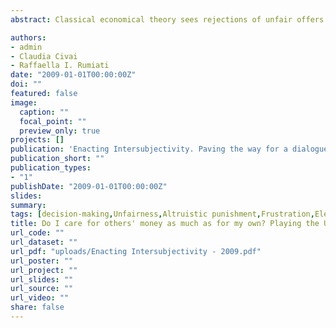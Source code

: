 ```yaml
---
abstract: Classical economical theory sees rejections of unfair offers by people playing the Ultimatum Game (UG) as “irrational”. Recent studies suggested that these are triggered by negative emotions, such as frustration (Sanfey et al., 2003; van’t Wout et al., 2006) and by the urge to punish those who made the offers (Fehr & Gachter, 2002). Another account postulates that rejections are instead “rational” according to the rules of social exchange reasoning, in that they will increase the chance of future players to receive fair offers (Zamir, 2001). We tested these two accounts by employing healthy participants in modifi ed version of the UG in which players knew that their putative rejections were not harming those who made offers. The analysis of skin conductance responses shows that this task was signifi cantly less emotionally arousing than the traditional UG game. However, unfair offers were rejected at a comparable rate in both the classical and modifi ed versions of the Ultimatum Game. In light of these results, theories holding rejections as triggered by emotional arousal and by the urge to punish who made the offers should be re-discussed; in fact, our data suggest that the emotional response might be triggered whenever one’s own interest is at stake, and is not the ultimate cause of this behavior. We believe instead that any offer leading to an unfair distribution of money within the group is suffi cient to trigger a rejection and, therefore, that psychological mechanisms which account for social exchanges dynamics might be better candidates for explaining this behavior.

authors:
- admin
- Claudia Civai
- Raffaella I. Rumiati
date: "2009-01-01T00:00:00Z"
doi: ""
featured: false
image: 
  caption: ""
  focal_point: ""
  preview_only: true
projects: []
publication: 'Enacting Intersubjectivity. Paving the way for a dialogue between cognitive science, social cognition and neuroscience. (p. 99-108), Lugano, Switzerland.'
publication_short: ""
publication_types:
- "1"
publishDate: "2009-01-01T00:00:00Z"
slides: 
summary:
tags: [decision-making,Unfairness,Altruistic punishment,Frustration,Electrophysiology,Skin Conductance Response,Utilitarian rejections,Ultimatum Game,Self-Other distinction,economical choice,third party,arousal]
title: Do I care for others' money as much as for my own? Playing the Ultimatum Game task in behalf of a Third-Party
url_code: ""
url_dataset: ""
url_pdf: "uploads/Enacting Intersubjectivity - 2009.pdf"
url_poster: ""
url_project: ""
url_slides: ""
url_source: ""
url_video: ""
share: false
---
```

